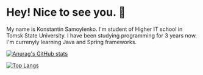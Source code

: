 # Hey! Nice to see you. 👋
My name is Konstantin Samoylenko. I'm student of Higher IT school in Tomsk State University. I have been studying programming for 3 years now. I'm currenyly learning Java and Spring frameworks.

[![Anurag's GitHub stats](https://github-readme-stats.vercel.app/api?username=kosterror&include_all_commits=true&show_icons=true&theme=gruvbox)](https://github.com/anuraghazra/github-readme-stats)

[![Top Langs](https://github-readme-stats.vercel.app/api/top-langs/?username=kosterror&layout=compact&theme=gruvbox)](https://github.com/anuraghazra/github-readme-stats)
